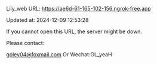 Lily_web URL: https://ae6d-61-165-102-156.ngrok-free.app

Updated at: 2024-12-09 12:53:28

If you cannot open this URL, the server might be down.

Please contact: 

goley04@foxmail.com Or Wechat:GL_yeaH